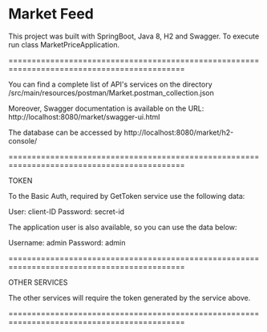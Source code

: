 
Market Feed
============================================================================================

This project was built with SpringBoot, Java 8, H2 and Swagger. To execute run class MarketPriceApplication.

============================================================================================

You can find a complete list of API's services on the directory /src/main/resources/postman/Market.postman_collection.json

Moreover, Swagger documentation is available on the URL: http://localhost:8080/market/swagger-ui.html

The database can be accessed by http://localhost:8080/market/h2-console/

============================================================================================

TOKEN

To the Basic Auth, required by GetToken service use the following data:

User: client-ID
Password: secret-id

The application user is also available, so you can use the data below:

Username: admin
Password: admin

============================================================================================

OTHER SERVICES

The other services will require the token generated by the service above.

============================================================================================
